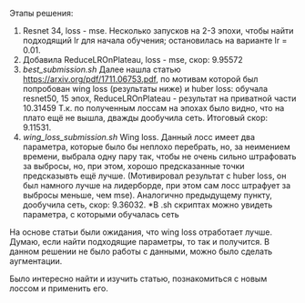 Этапы решения:

1) Resnet 34, loss - mse. 
   Несколько запусков на 2-3 эпохи, чтобы найти подходящий lr для начала обучения; остановилась на варианте lr = 0.01.
2) Добавила ReduceLROnPlateau, loss - mse, скор: 9.95572
3) *best_submission.sh*
   Далее нашла статью https://arxiv.org/pdf/1711.06753.pdf, по мотивам которой был попробован wing loss (результаты ниже) и huber loss:
   обучала resnet50, 15 эпох, ReduceLROnPlateau - результат на приватной части 10.31459
   Т.к. по полученным лоссам на эпохах было видно, что на плато ещё не вышла, дважды дообучила сеть. Итоговый скор: 9.11531.
4) *wing_loss_submission.sh*
   Wing loss. Данный лосс имеет два параметра, которые было бы неплохо перебрать, но, за неимением времени, выбрала одну пару так, 
   чтобы не очень сильно штрафовать за выбросы, но, при этом, хорошо предсказанные точки предсказывть ещё лучше.
   (Мотивировал результат с huber loss, он был намного лучше на лидерборде, при этом сам лосс штрафует за выбросы меньше, чем mse).
   Аналогично предыдущему пункту, дообучила сеть, скор: 9.36032.
*В .sh скриптах можно увидеть параметра, с которыми обучалась сеть  
   
На основе статьи были ожидания, что wing loss отработает лучше. Думаю, если найти подходящие параметры, то так и получится.
В данном решении не было работы с данными, можно было сделать аугментации.

Было интересно найти и изучить статью, познакомиться с новым лоссом и применить его. 


